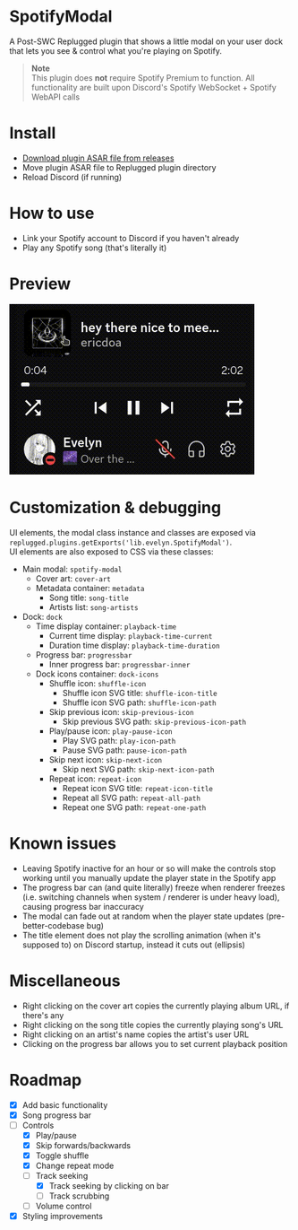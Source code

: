 # SpotifyModal

A Post-SWC Replugged plugin that shows a little modal on your user dock that lets you see & control
what you're playing on Spotify.

> **Note**  
> This plugin does **not** require Spotify Premium to function.
> All functionality are built upon Discord's Spotify WebSocket + Spotify WebAPI calls

# Install

- [Download plugin ASAR file from releases](https://github.com/Socketlike/SpotifyModal/releases)
- Move plugin ASAR file to Replugged plugin directory
- Reload Discord (if running)

# How to use

- Link your Spotify account to Discord if you haven't already  
- Play any Spotify song (that's literally it)

# Preview

![Preview](Preview.gif)

# Customization & debugging

UI elements, the modal class instance and classes are exposed via
`replugged.plugins.getExports('lib.evelyn.SpotifyModal')`.  
UI elements are also exposed to CSS via these classes:

- Main modal: `spotify-modal`
  - Cover art: `cover-art`
  - Metadata container: `metadata`
    - Song title: `song-title`
    - Artists list: `song-artists`
- Dock: `dock`
  - Time display container: `playback-time`
    - Current time display: `playback-time-current`
    - Duration time display: `playback-time-duration`
  - Progress bar: `progressbar`
    - Inner progress bar: `progressbar-inner`
  - Dock icons container: `dock-icons`
    - Shuffle icon: `shuffle-icon`
      - Shuffle icon SVG title: `shuffle-icon-title`
      - Shuffle icon SVG path: `shuffle-icon-path`
    - Skip previous icon: `skip-previous-icon`
      - Skip previous SVG path: `skip-previous-icon-path`
    - Play/pause icon: `play-pause-icon`
      - Play SVG path: `play-icon-path`
      - Pause SVG path: `pause-icon-path`
    - Skip next icon: `skip-next-icon`
      - Skip next SVG path: `skip-next-icon-path`
    - Repeat icon: `repeat-icon`
      - Repeat icon SVG title: `repeat-icon-title`
      - Repeat all SVG path: `repeat-all-path`
      - Repeat one SVG path: `repeat-one-path`

# Known issues

- Leaving Spotify inactive for an hour or so will make the controls stop working until you manually update the player state in the Spotify app  
- The progress bar can (and quite literally) freeze when renderer freezes (i.e. switching channels when system / renderer is under heavy load), causing progress bar inaccuracy  
- The modal can fade out at random when the player state updates (pre-better-codebase bug)  
- The title element does not play the scrolling animation (when it's supposed to) on Discord startup, instead it cuts out (ellipsis)  

# Miscellaneous

- Right clicking on the cover art copies the currently playing album URL, if there's any
- Right clicking on the song title copies the currently playing song's URL
- Right clicking on an artist's name copies the artist's user URL
- Clicking on the progress bar allows you to set current playback position

# Roadmap

- [x] Add basic functionality
- [x] Song progress bar
- [ ] Controls
  - [x] Play/pause
  - [x] Skip forwards/backwards
  - [x] Toggle shuffle
  - [x] Change repeat mode
  - [ ] Track seeking
    - [x] Track seeking by clicking on bar
    - [ ] Track scrubbing
  - [ ] Volume control
- [x] Styling improvements
